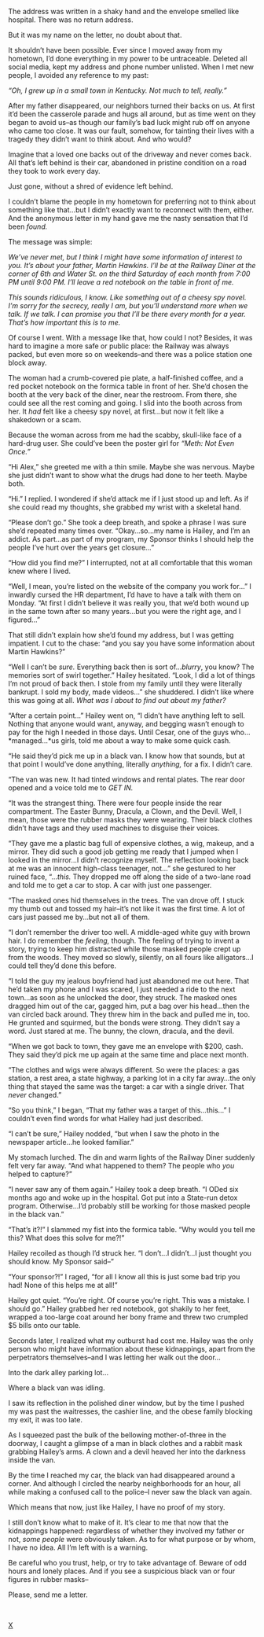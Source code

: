The address was written in a shaky hand and the envelope smelled like hospital. There was no return address.

But it was my name on the letter, no doubt about that. 

It shouldn’t have been possible. Ever since I moved away from my hometown, I’d done everything in my power to be untraceable. Deleted all social media, kept my address and phone number unlisted. When I met new people, I avoided any reference to my past: 

*“Oh, I grew up in a small town in Kentucky. Not much to tell, really.”*

After my father disappeared, our neighbors turned their backs on us. At first it’d been the casserole parade and hugs all around, but as time went on they began to avoid us–as though our family’s bad luck might rub off on anyone who came too close. It was our fault, somehow, for tainting their lives with a tragedy they didn’t want to think about. And who would?

Imagine that a loved one backs out of the driveway and never comes back. All that’s left behind is their car, abandoned in pristine condition on a road they took to work every day. 

Just gone, without a shred of evidence left behind. 

I couldn’t blame the people in my hometown for preferring not to think about something like that…but I didn’t exactly want to reconnect with them, either.  And the anonymous letter in my hand gave me the nasty sensation that I’d been *found.*

The message was simple:

*We’ve never met, but  I think I might have some information of interest to you. It’s about your father, Martin Hawkins. I’ll be at the Railway Diner at the corner of 6th and Water St. on the third Saturday of each month from 7:00 PM until 9:00 PM. I’ll leave a red notebook on the table in front of me.* 

*This sounds ridiculous, I know. Like something out of a cheesy spy novel. I’m sorry for the secrecy, really I am, but you’ll understand more when we talk. If we talk. I can promise you that I’ll be there every month for a year. That’s how important this is to me.* 

Of course I went. With a message like that, how could I not? Besides, it was hard to imagine a more safe or public place: the Railway was always packed, but even more so on weekends–and there was a police station one block away. 

The woman had a crumb-covered pie plate, a half-finished coffee, and a red pocket notebook on the formica table in front of her. She’d chosen the booth at the very back of the diner, near the restroom. From there, she could see all the rest coming and going. I slid into the booth across from her. It *had* felt like a cheesy spy novel, at first…but now it felt like a shakedown or a scam.

Because the woman across from me had the scabby, skull-like face of a hard-drug user. She could’ve been the poster girl for *“Meth: Not Even Once.”* 

“Hi Alex,” she greeted me with a thin smile. Maybe she was nervous. Maybe she just didn’t want to show what the drugs had done to her teeth. Maybe both. 

“Hi.” I replied. I wondered if she’d attack me if I just stood up and left. As if she could read my thoughts, she grabbed my wrist with a skeletal hand.

“Please don’t go.” She took a deep breath, and spoke a phrase I was sure she’d repeated many times over. “Okay…so…my name is Hailey, and I’m an addict. As part…as part of my program, my Sponsor thinks I should help the people I’ve hurt over the years get closure…”

“How did you find me?” I interrupted, not at all comfortable that this woman knew where I lived.

“Well, I mean, you’re listed on the website of the company you work for…” I inwardly cursed the HR department, I’d have to have a talk with them on Monday. “At first I didn’t believe it was really you, that we’d both wound up in the same town after so many years…but you were the right age, and I figured…”

That still didn’t explain how she’d found my address, but I was getting impatient. I cut to the chase: “and you say you have some information about Martin Hawkins?” 

“Well I can’t be *sure.* Everything back then is sort of…*blurry*, you know? The memories sort of swirl together.” Hailey hesitated. “Look, I did a lot of things I’m not proud of back then. I stole from my family until they were literally bankrupt. I sold my body, made videos…” she shuddered. I didn’t like where this was going at all. *What was I about to find out about my father?* 

“After a certain point…” Hailey went on, “I didn’t have anything left to sell. Nothing that anyone would want, anyway, and begging wasn’t enough to pay for the high I needed in those days. Until Cesar, one of the guys who…*managed…*us girls, told me about a way to make some quick cash.

“He said they’d pick me up in a black van. I know how that sounds, but at that point I would’ve done anything, literally *anything,* for a fix. I didn’t care.

“The van was new. It had tinted windows and rental plates. The rear door opened and a voice told me to *GET IN.*

“It was the strangest thing. There were four people inside the rear compartment. The Easter Bunny, Dracula, a Clown, and the Devil. Well, I mean, those were the rubber masks they were wearing. Their black clothes didn’t have tags and they used machines to disguise their voices. 

“They gave me a plastic bag full of expensive clothes, a wig, makeup, and a mirror. They did such a good job getting me ready that I jumped when I looked in the mirror…I didn’t recognize myself. The reflection looking back at me was an innocent high-class teenager, not…” she gestured to her ruined face, “...*this.* They dropped me off along the side of a two-lane road and told me to get a car to stop. A car with just one passenger.

“The masked ones hid themselves in the trees. The van drove off. I stuck my thumb out and tossed my hair–it’s not like it was the first time. A lot of cars just passed me by…but not all of them.

“I don’t remember the driver too well. A middle-aged white guy with brown hair. I do remember the *feeling,* though. The feeling of trying to invent a story, trying to keep him distracted while those masked people crept up from the woods. They moved so slowly, silently, on all fours like alligators…I could tell they’d done this before.

“I told the guy my jealous boyfriend had just abandoned me out here. That he’d taken my phone and I was scared, I just needed a ride to the next town…as soon as he unlocked the door, they struck. The masked ones dragged him out of the car, gagged him, put a bag over his head…then the van circled back around. They threw him in the back and pulled me in, too. He grunted and squirmed, but the bonds were strong. They didn’t say a word. Just stared at me. The bunny, the clown, dracula, and the devil.

“When we got back to town, they gave me an envelope with $200, cash. They said they’d pick me up again at the same time and place next month.

“The clothes and wigs were always different. So were the places: a gas station, a rest area, a state highway, a parking lot in a city far away…the only thing that stayed the same was the target: a car with a single driver. That *never* changed.”

“So you think,” I began, “That my father was a target of this…this…” I couldn’t even find words for what Hailey had just described. 

“I can’t be sure,” Hailey nodded, “but when I saw the photo in the newspaper article…he looked familiar.” 

My stomach lurched. The din and warm lights of the Railway Diner suddenly felt very far away. “And what happened to them? The people who *you* helped to capture?”

“I never saw any of them again.” Hailey took a deep breath. “I ODed six months ago and woke up in the hospital. Got put into a State-run detox program. Otherwise…I’d probably still be working for those masked people in the black van.”

“That’s it?!” I slammed my fist into the formica table. “Why would you tell me this? What does this solve for me?!”

Hailey recoiled as though I’d struck her. “I don’t…I didn’t…I just thought you should know. My Sponsor said–”

“Your sponsor?!” I raged, “for all I know all this is just some bad trip you had! None of this helps me at all!” 

Hailey got quiet. “You’re right. Of course you’re right. This was a mistake. I should go.” Hailey grabbed her red notebook, got shakily to her feet, wrapped a too-large coat around her bony frame and threw two crumpled $5 bills onto our table. 

Seconds later, I realized what my outburst had cost me. Hailey was the only person who might have information about these kidnappings, apart from the perpetrators themselves–and I was letting her walk out the door…

Into the dark alley parking lot…

Where a black van was idling.

I saw its reflection in the polished diner window, but by the time I pushed my was past the waitresses, the cashier line, and the obese family blocking my exit, it was too late. 

As I squeezed past the bulk of the bellowing mother-of-three in the doorway, I caught a glimpse of a man in black clothes and a rabbit mask grabbing Hailey’s arms. A clown and a devil heaved her into the darkness inside the van.

By the time I reached my car, the black van had disappeared around a corner. And although I circled the nearby neighborhoods for an hour, all while making a confused call to the police–I never saw the black van again. 

Which means that now, just like Hailey, I have no proof of my story. 

I still don’t know what to make of it. It’s clear to me that now that the kidnappings happened: regardless of whether they involved my father or not, *some people* were obviously taken. As to for what purpose or by whom, I have no idea. All I’m left with is a warning. 

Be careful who you trust, help, or try to take advantage of. Beware of odd hours and lonely places. And if you see a suspicious black van or four figures in rubber masks–

Please, send me a letter. 

&#x200B;

[X](https://www.reddit.com/r/beardify)